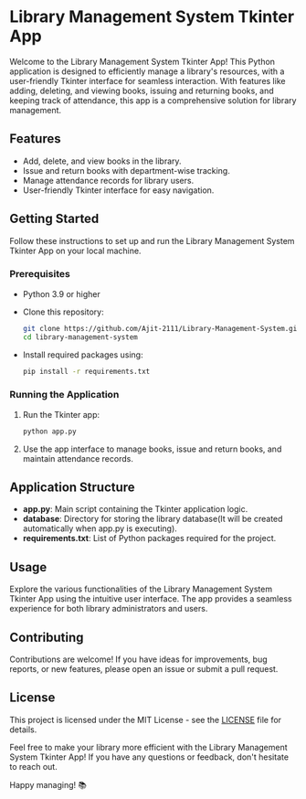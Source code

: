 # Library Management System Tkinter App

Welcome to the Library Management System Tkinter App! This Python application is designed to efficiently manage a library's resources, with a user-friendly Tkinter interface for seamless interaction. With features like adding, deleting, and viewing books, issuing and returning books, and keeping track of attendance, this app is a comprehensive solution for library management.

## Features

- Add, delete, and view books in the library.
- Issue and return books with department-wise tracking.
- Manage attendance records for library users.
- User-friendly Tkinter interface for easy navigation.

## Getting Started

Follow these instructions to set up and run the Library Management System Tkinter App on your local machine.

### Prerequisites

- Python 3.9 or higher
- Clone this repository:

   ```bash
   git clone https://github.com/Ajit-2111/Library-Management-System.git
   cd library-management-system
   ```

- Install required packages using:

   ```bash
   pip install -r requirements.txt
   ```

### Running the Application


1. Run the Tkinter app:

   ```bash
   python app.py
   ```

2. Use the app interface to manage books, issue and return books, and maintain attendance records.

## Application Structure

- **app.py**: Main script containing the Tkinter application logic.
- **database**: Directory for storing the library database(It will be created automatically when app.py is executing).
- **requirements.txt**: List of Python packages required for the project.

## Usage

Explore the various functionalities of the Library Management System Tkinter App using the intuitive user interface. The app provides a seamless experience for both library administrators and users.

## Contributing

Contributions are welcome! If you have ideas for improvements, bug reports, or new features, please open an issue or submit a pull request.

## License

This project is licensed under the MIT License - see the [LICENSE](LICENSE) file for details.


Feel free to make your library more efficient with the Library Management System Tkinter App! If you have any questions or feedback, don't hesitate to reach out.

Happy managing! 📚
